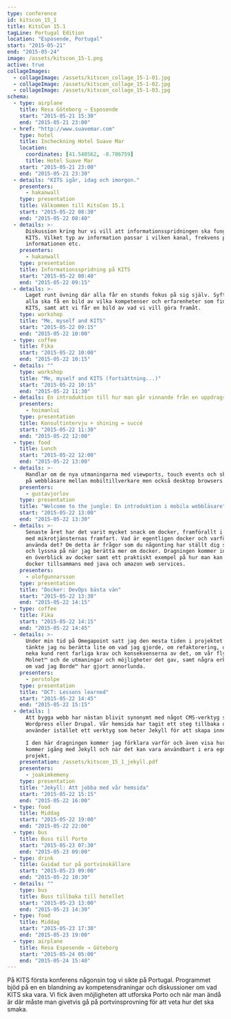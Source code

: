 ```yaml
---
type: conference
id: kitscon_15_1
title: KitsCon 15.1
tagLine: Portugal Edition
location: "Esposende, Portugal"
start: "2015-05-21"
end: "2015-05-24"
image: /assets/kitscon_15-1.png
active: true
collageImages:
  - collageImage: /assets/kitscon_collage_15-1-01.jpg
  - collageImage: /assets/kitscon_collage_15-1-02.jpg
  - collageImage: /assets/kitscon_collage_15-1-03.jpg
schema:
  - type: airplane
    title: Resa Göteborg → Esposende
    start: "2015-05-21 15:30"
    end: "2015-05-21 23:00"
  - href: "http://www.suavemar.com"
    type: hotel
    title: Incheckning Hotel Suave Mar
    location:
      coordinates: [41.540562, -8.786759]
      title: Hotel Suave Mar
    start: "2015-05-21 23:00"
    end: "2015-05-21 23:30"
  - details: "KITS igår, idag och imorgon."
    presenters:
      - hakanwall
    type: presentation
    title: Välkommen till KitsCon 15.1
    start: "2015-05-22 08:30"
    end: "2015-05-22 08:40"
  - details: >-
      Diskussion kring hur vi vill att informationsspridningen ska fungera på
      KITS. Vilket typ av information passar i vilken kanal, frekvens på
      informationen etc.
    presenters:
      - hakanwall
    type: presentation
    title: Informationsspridning på KITS
    start: "2015-05-22 08:40"
    end: "2015-05-22 09:15"
  - details: >-
      Laget runt övning där alla får en stunds fokus på sig själv. Syftet är att
      alla ska få en bild av vilka kompetenser och erfarenheter som finns på
      KITS, samt att vi får en bild av vad vi vill göra framåt.
    type: workshop
    title: "Me, myself and KITS"
    start: "2015-05-22 09:15"
    end: "2015-05-22 10:00"
  - type: coffee
    title: Fika
    start: "2015-05-22 10:00"
    end: "2015-05-22 10:15"
  - details: ""
    type: workshop
    title: "Me, myself and KITS (fortsättning...)"
    start: "2015-05-22 10:15"
    end: "2015-05-22 11:30"
  - details: En introduktion till hur man går vinnande från en uppdragsintervju.
    presenters:
      - hoimanlui
    type: presentation
    title: Konsultintervju + shining = succé
    start: "2015-05-22 11:30"
    end: "2015-05-22 12:00"
  - type: food
    title: Lunch
    start: "2015-05-22 12:00"
    end: "2015-05-22 13:00"
  - details: >-
      Handlar om de nya utmaningarna med viewports, touch events och skillnader
      på webbläsare mellan mobiltillverkare men också desktop browsers.
    presenters:
      - gustavjorlov
    type: presentation
    title: "Welcome to the jungle: En introduktion i mobila webbläsare"
    start: "2015-05-22 13:00"
    end: "2015-05-22 13:30"
  - details: >-
      Senaste året har det varit mycket snack om docker, framförallt i samband
      med mikrotjänsternas framfart. Vad är egentligen docker och varför ska jag
      använda det? Om detta är frågor som du någonting har ställt dig så kom då
      och lyssna på när jag berätta mer om docker. Dragningen kommer innefatta
      en överblick av docker samt ett praktiskt exempel på hur man kan använda
      docker tillsammans med java och amazon web services.
    presenters:
      - olofgunnarsson
    type: presentation
    title: "Docker: DevOps bästa vän"
    start: "2015-05-22 13:30"
    end: "2015-05-22 14:15"
  - type: coffee
    title: Fika
    start: "2015-05-22 14:15"
    end: "2015-05-22 14:45"
  - details: >-
      Under min tid på Omegapoint satt jag den mesta tiden i projektet DCT. Här
      tänkte jag nu berätta lite om vad jag gjorde, om refaktorering, om att
      neka kund rent farliga krav och konsekvenserna av det, om vår flytt till
      Molnet™ och de utmaningar och möjligheter det gav, samt några erkännanden
      om vad jag Borde™ har gjort annorlunda.
    presenters:
      - perstolpe
    type: presentation
    title: "DCT: Lessons learned"
    start: "2015-05-22 14:45"
    end: "2015-05-22 15:15"
  - details: |
      Att bygga webb har nästan blivit synonymt med något CMS-verktyg som
      Wordpress eller Drupal. Vår hemsida har tagit ett steg tillbaka och
      använder istället ett verktyg som heter Jekyll för att skapa innehåll.

      I den här dragningen kommer jag förklara varför och även visa hur man
      kommer igång med Jekyll och när det kan vara användbart i era egna
      projekt.
    presentation: /assets/kitscon_15_1_jekyll.pdf
    presenters:
      - joakimkemeny
    type: presentation
    title: "Jekyll: Att jobba med vår hemsida"
    start: "2015-05-22 15:15"
    end: "2015-05-22 16:00"
  - type: food
    title: Middag
    start: "2015-05-22 19:00"
    end: "2015-05-22 22:00"
  - type: bus
    title: Buss till Porto
    start: "2015-05-23 07:30"
    end: "2015-05-23 09:00"
  - type: drink
    title: Guidad tur på portvinskällare
    start: "2015-05-23 09:00"
    end: "2015-05-22 10:30"
  - details: ""
    type: bus
    title: Buss tillbaka till hotellet
    start: "2015-05-23 13:00"
    end: "2015-05-23 14:30"
  - type: food
    title: Middag
    start: "2015-05-23 17:30"
    end: "2015-05-23 19:00"
  - type: airplane
    title: Resa Esposende → Göteborg
    start: "2015-05-24 05:00"
    end: "2015-05-24 15:40"
---
```


På KITS första konferens någonsin tog vi sikte på Portugal. Programmet bjöd på en en blandning av kompetensdraningar och diskussioner om vad KITS ska vara. Vi fick även möjligheten att utforska Porto och när man ändå är där måste man givetvis gå på portvinsprovning för att veta hur det ska smaka.
